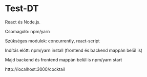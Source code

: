 # Test-DT
React és Node.js.

Csomagoló: npm/yarn

Szükséges modulok: concurrently, react-script

Indítás előtt: npm/yarn install (frontend és backend mappán belül is)

Majd backend és frontend mappán belül is npm/yarn start

http://localhost:3000/cocktail
 
